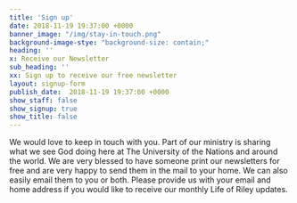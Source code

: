 ```yaml
---
title: 'Sign up'
date: 2018-11-19 19:37:00 +0000
banner_image: "/img/stay-in-touch.png"
background-image-stye: "background-size: contain;"
heading: ''
x: Receive our Newsletter
sub_heading: ''
xx: Sign up to receive our free newsletter
layout: signup-form  
publish_date:  2018-11-19 19:37:00 +0000
show_staff: false
show_signup: true
show_title: false
---
```

We would love to keep in touch with you. Part of our ministry is sharing what we see God doing here at The University of the Nations and around the world. We are very blessed to have someone print our newsletters for free and are very happy to send them in the mail to your home. We can also easily email them to you or both. Please provide us with your email and home address if you would like to receive our monthly Life of Riley updates.